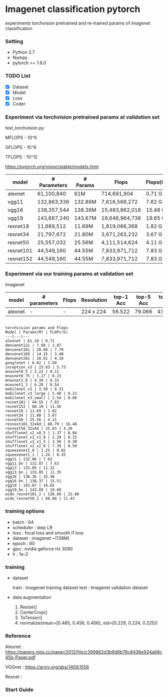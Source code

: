 # Imagenet classification pytorch

experiments torchvision pretrained and re-trained params of imagenet classification 

### Setting

- Python 3.7
- Numpy
- pytorch >= 1.8.0 

### TODO List

- [x] Dataset
- [x] Model
- [x] Loss
- [x] Coder

### Experiment via torchvision pretrained params at validation set

test_torchvision.py 

MFLOPS - 10^6

GFLOPS - 10^9

TFLOPS - 10^12

https://pytorch.org/vision/stable/models.html
 
|model       | # Parameters  | # Params | Flops          | Flops(G) | Resolution | top-1 Acc | top-5 Acc | top-1 Err | top-5 Err | 
|------------|---------------| ---------|----------------|--------- | ---------- | --------- |-----------|-----------| ----------|
|alexnet     | 61,100,840    | 61M      |    714,691,904 |  0.71 G  | 224 x 224  | 56.522    | 79.066    | 43.478    | 20.934    | 
|vgg11       | 132,863,336   | 132.86M  |  7,616,566,272 |  7.62 G  | 224 x 224  | 69.020    | 88.628    | 30.980    | 11.372    | 
|vgg16       | 138,357,544   | 138.36M  | 15,483,862,016 | 15.48 G  | 224 x 224  | 71.592    | 90.382    | 28.408    | 9.618     |  
|vgg19       | 143,667,240   | 143.67M  | 19,646,964,736 | 19.65 G  | 224 x 224  | 72.376    | 90.876    | 27.624    | 9.124     | 
|resnet18    | 11,689,512    | 11.69M   |  1,819,066,368 |  1.82 G  | 224 x 224  | 69.758    | 89.078    | 30.242    | 10.922    | 
|resnet34    | 21,797,672    | 21.80M   |  3,671,263,232 |  3.67 G  | 224 x 224  | 73.314    | 91.420    | 26.686    | 8.580     | 
|resnet50    | 25,557,032    | 25.56M   |  4,111,514,624 |  4.11 G  | 224 x 224  | 76.130    | 92.862    | 23.870    | 7.138     | 
|resnet101   | 44,549,160    | 44.55M   |  7,833,971,712 |  7.83 G  | 224 x 224  | 77.374    | 93.546    | 22.626    | 6.454     | 
|resnet152   | 44,549,160    | 44.55M   |  7,833,971,712 |  7.83 G  | 224 x 224  | 78.312    | 94.046    | 21.688    | 5.954     | 


### Experiment via our training params at validation set

Imagenet

|model       | # parameters      | Flops              | Resolution | top-1 Acc | top-5 Acc | top-1 Err | top-5 Err | Training Time |
|------------|-------------------| ------------------ | ---------- | --------- |-----------|-----------| ----------|--------------| 
|alexnet     | -                 | -                  | 224 x 224  | 56.522    | 79.066    | 43.478    | 20.934    | 

```

torchvision params and Flops
Model | Params(M) | FLOPs(G)
---|---|---
alexnet | 61.10 | 0.71
densenet121 | 7.98 | 2.87
densenet161 | 28.68 | 7.79
densenet169 | 14.15 | 3.40
densenet201 | 20.01 | 4.34
googlenet | 6.62 | 1.50
inception_v3 | 23.83 | 5.73
mnasnet0_5 | 2.22 | 0.11
mnasnet0_75 | 3.17 | 0.23
mnasnet1_0 | 4.38 | 0.33
mnasnet1_3 | 6.28 | 0.54
mobilenet_v2 | 3.50 | 0.31
mobilenet_v3_large | 5.48 | 0.23
mobilenet_v3_small | 2.54 | 0.06
resnet101 | 44.55 | 7.83
resnet152 | 60.19 | 11.56
resnet18 | 11.69 | 1.82
resnet34 | 21.80 | 3.67
resnet50 | 25.56 | 4.11
resnext101_32x8d | 88.79 | 16.48
resnext50_32x4d | 25.03 | 4.26
shufflenet_v2_x0_5 | 1.37 | 0.04
shufflenet_v2_x1_0 | 2.28 | 0.15
shufflenet_v2_x1_5 | 3.50 | 0.30
shufflenet_v2_x2_0 | 7.39 | 0.59
squeezenet1_0 | 1.25 | 0.82
squeezenet1_1 | 1.24 | 0.35
vgg11 | 132.86 | 7.62
vgg11_bn | 132.87 | 7.63
vgg13 | 133.05 | 11.32
vgg13_bn | 133.05 | 11.35
vgg16 | 138.36 | 15.48
vgg16_bn | 138.37 | 15.51
vgg19 | 143.67 | 19.65
vgg19_bn | 143.68 | 19.68
wide_resnet101_2 | 126.89 | 22.80
wide_resnet50_2 | 68.88 | 11.43
```

### training options

- batch : 64
- scheduler : step LR
- loss : focal loss and smooth l1 loss
- dataset : imagenet ~(138M)
- epoch : 60
- gpu : nvidia geforce rtx 3090
- lr : 1e-2

### training

- dataset

    train : Imagenet training dataset
    test : Imagenet validation dataset

- data augmentation

    1. Resize()
    2. CenterCrop()
    3. ToTensor()
    4. normalize(mean=[0.485, 0.456, 0.406], std=[0.229, 0.224, 0.225])
    
### Reference

Alexnet : https://papers.nips.cc/paper/2012/file/c399862d3b9d6b76c8436e924a68c45b-Paper.pdf

VGGnet : https://arxiv.org/abs/1409.1556

Resnet :

### Start Guide



